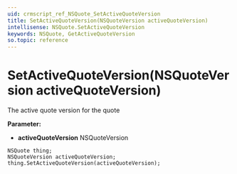 ```yaml
---
uid: crmscript_ref_NSQuote_SetActiveQuoteVersion
title: SetActiveQuoteVersion(NSQuoteVersion activeQuoteVersion)
intellisense: NSQuote.SetActiveQuoteVersion
keywords: NSQuote, GetActiveQuoteVersion
so.topic: reference
---
```


# SetActiveQuoteVersion(NSQuoteVersion activeQuoteVersion)

The active quote version for the quote

**Parameter:** 
 - **activeQuoteVersion** NSQuoteVersion

```crmscript
NSQuote thing;
NSQuoteVersion activeQuoteVersion;
thing.SetActiveQuoteVersion(activeQuoteVersion);
```

